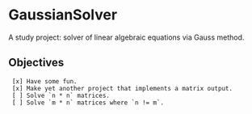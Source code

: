 # GaussianSolver
A study project: solver of linear algebraic equations via Gauss method.

## Objectives

```
 [x] Have some fun.
 [x] Make yet another project that implements a matrix output.
 [ ] Solve `n * n` matrices.
 [ ] Solve `m * n` matrices where `n != m`.
```
